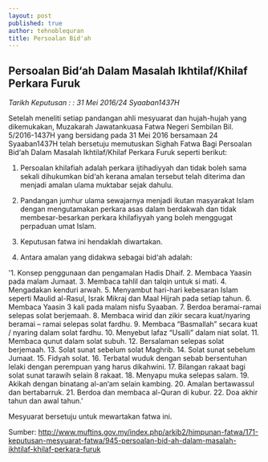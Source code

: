 ```yaml
---
layout: post
published: true
author: tehnoblequran
title: Persoalan Bid'ah
---
```

## Persoalan Bid‘ah Dalam Masalah Ikhtilaf/Khilaf Perkara Furuk

_Tarikh Keputusan : : 31 Mei 2016/24 Syaaban1437H_

Setelah meneliti setiap pandangan ahli mesyuarat dan hujah-hujah yang dikemukakan, Muzakarah Jawatankuasa Fatwa Negeri Sembilan Bil. 5/2016-1437H yang bersidang pada 31 Mei 2016 bersamaan 24 Syaaban1437H telah bersetuju memutuskan Sighah Fatwa Bagi Persoalan Bid‘ah Dalam Masalah Ikhtilaf/Khilaf Perkara Furuk seperti berikut:

1. Persoalan khilafiah adalah perkara ijtihadiyyah dan tidak boleh sama sekali dihukumkan bid‘ah kerana amalan tersebut telah diterima dan menjadi amalan ulama muktabar sejak dahulu.

2. Pandangan jumhur ulama sewajarnya menjadi ikutan masyarakat Islam dengan mengutamakan perkara asas dalam berdakwah dan tidak membesar-besarkan perkara khilafiyyah yang boleh menggugat perpaduan umat Islam.

3. Keputusan fatwa ini hendaklah diwartakan.

4. Antara amalan yang didakwa sebagai bid‘ah adalah:

'1. Konsep penggunaan dan pengamalan Hadis Dhaif.
2. Membaca Yaasin pada malam Jumaat.
3. Membaca tahlil dan talqin untuk si mati.
4. Mengadakan kenduri arwah.
5. Menyambut hari-hari kebesaran Islam seperti Maulid al-Rasul, Israk Mikraj dan Maal Hijrah pada setiap tahun.
6. Membaca Yaasin 3 kali pada malam nisfu Syaaban.
7. Berdoa beramai-ramai selepas solat berjemaah.
8. Membaca wirid dan zikir secara kuat/nyaring beramai – ramai selepas solat fardhu.
9. Membaca “Basmallah” secara kuat / nyaring dalam solat fardhu.
10. Menyebut lafaz “Usalli” dalam niat solat.
11. Membaca qunut dalam solat subuh.
12. Bersalaman selepas solat berjemaah.
13. Solat sunat sebelum solat Maghrib.
14. Solat sunat sebelum Jumaat.
15. Fidyah solat.
16. Terbatal wuduk dengan sebab bersentuhan lelaki dengan perempuan yang harus dikahwini.
17. Bilangan rakaat bagi solat sunat tarawih selain 8 rakaat.
18. Menyapu muka selepas salam.
19. Akikah dengan binatang al-an‘am selain kambing.
20. Amalan bertawassul dan bertabarruk.
21. Berdoa dan membaca al-Quran di kubur.
22. Doa akhir tahun dan awal tahun.'

Mesyuarat bersetuju untuk mewartakan fatwa ini.


Sumber: http://www.muftins.gov.my/index.php/arkib2/himpunan-fatwa/171-keputusan-mesyuarat-fatwa/945-persoalan-bid-ah-dalam-masalah-ikhtilaf-khilaf-perkara-furuk
